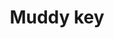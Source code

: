 ---
layout: item
title: Muddy key
item-id: 991
datatable: true
id: 991
name: "Muddy key"
monsters:
  - id: 291
    name: "Chaos dwarf"
    combat_level: 48
    wiki_url: "https://oldschool.runescape.wiki/w/Chaos_dwarf"
    drops:
      - quantity: "1"
        noted: false
        rarity: 0.0546875
    image: "https://oldschool.runescape.wiki/images/f/fa/Chaos_dwarf.png?e4577"
---